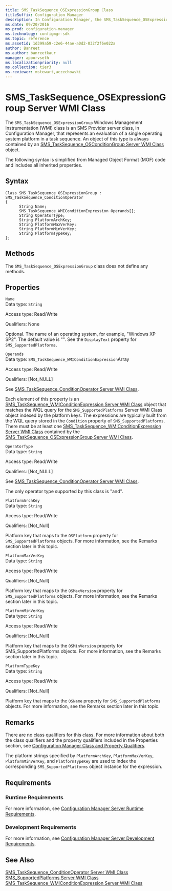 ```yaml
---
title: SMS_TaskSequence_OSExpressionGroup Class
titleSuffix: Configuration Manager
description: In Configuration Manager, the SMS_TaskSequence_OSExpressionGroup WMI class is an SMS Provider server class that represents an evaluation of a single operating system platform in a task sequence.
ms.date: 09/20/2016
ms.prod: configuration-manager
ms.technology: configmgr-sdk
ms.topic: reference
ms.assetid: 1d399a59-c2e6-44ae-a0d2-032f2f6e022a
author: Banreet
ms.author: banreetkaur
manager: apoorvseth
ms.localizationpriority: null
ms.collection: tier3
ms.reviewer: mstewart,aczechowski
---
```

# SMS_TaskSequence_OSExpressionGroup Server WMI Class
The `SMS_TaskSequence_OSExpressionGroup` Windows Management Instrumentation (WMI) class is an SMS Provider server class, in Configuration Manager, that represents an evaluation of a single operating system platform in a task sequence. An object of this type is always contained by an [SMS_TaskSequence_OSConditionGroup Server WMI Class](../../../develop/reference/osd/sms_tasksequence_osconditiongroup-server-wmi-class.md) object.  

 The following syntax is simplified from Managed Object Format (MOF) code and includes all inherited properties.  

## Syntax  

```  
Class SMS_TaskSequence_OSExpressionGroup : SMS_TaskSequence_ConditionOperator  
{  
      String Name;  
      SMS_TaskSequence_WMIConditionExpression Operands[];  
      String OperatorType;  
      String PlatformArchKey;  
      String PlatformMaxVerKey;  
      String PlatformMinVerKey;  
      String PlatformTypeKey;  
};  
```  

## Methods  
 The `SMS_TaskSequence_OSExpressionGroup` class does not define any methods.  

## Properties  
 `Name`  
 Data type: `String`  

 Access type: Read/Write  

 Qualifiers: None  

 Optional. The name of an operating system, for example, "Windows XP SP2". The default value is "". See the `DisplayText` property for `SMS_SupportedPlatforms`.  

 `Operands`  
 Data type: `SMS_TaskSequence_WMIConditionExpression`Array  

 Access type: Read/Write  

 Qualifiers: [Not_NULL]  

 See [SMS_TaskSequence_ConditionOperator Server WMI Class](../../../develop/reference/osd/sms_tasksequence_conditionoperator-server-wmi-class.md).  

 Each element of this property is an [SMS_TaskSequence_WMIConditionExpression Server WMI Class](../../../develop/reference/osd/sms_tasksequence_wmiconditionexpression-server-wmi-class.md) object that matches the WQL query for the `SMS_SupportedPlatforms` Server WMI Class object indexed by the platform keys. The expressions are typically built from the WQL query stored in the `Condition` property of `SMS_SupportedPlatforms`. There must be at least one [SMS_TaskSequence_WMIConditionExpression Server WMI Class](../../../develop/reference/osd/sms_tasksequence_wmiconditionexpression-server-wmi-class.md) contained by the [SMS_TaskSequence_OSExpressionGroup Server WMI Class](../../../develop/reference/osd/sms_tasksequence_osexpressiongroup-server-wmi-class.md).  

 `OperatorType`  
 Data type: `String`  

 Access type: Read/Write  

 Qualifiers: [Not_NULL]  

 See [SMS_TaskSequence_ConditionOperator Server WMI Class](../../../develop/reference/osd/sms_tasksequence_conditionoperator-server-wmi-class.md).  

 The only operator type supported by this class is "and".  

 `PlatformArchKey`  
 Data type: `String`  

 Access type: Read/Write  

 Qualifiers: [Not_Null]  

 Platform key that maps to the `OSPlatform` property for `SMS_SupportedPlatforms` objects. For more information, see the Remarks section later in this topic.  

 `PlatformMaxVerKey`  
 Data type: `String`  

 Access type: Read/Write  

 Qualifiers: [Not_Null]  

 Platform key that maps to the `OSMaxVersion` property for `SMS_SupportedPlatforms` objects. For more information, see the Remarks section later in this topic.  

 `PlatformMinVerKey`  
 Data type: `String`  

 Access type: Read/Write  

 Qualifiers: [Not_Null]  

 Platform key that maps to the `OSMinVersion` property for SMS_SupportedPlatforms objects. For more information, see the Remarks section later in this topic.  

 `PlatformTypeKey`  
 Data type: `String`  

 Access type: Read/Write  

 Qualifiers: [Not_Null]  

 Platform key that maps to the `OSName` property for `SMS_SupportedPlatforms` objects. For more information, see the Remarks section later in this topic.  

## Remarks  
 There are no class qualifiers for this class. For more information about both the class qualifiers and the property qualifiers included in the Properties section, see [Configuration Manager Class and Property Qualifiers](../../../develop/reference/misc/class-and-property-qualifiers.md).  

 The platform strings specified by `PlatformArchKey`, `PlatformMaxVerKey`, `PlatformMinVerKey`, and `PlatformTypeKey` are used to index the corresponding `SMS_SupportedPlatforms` object instance for the expression.  

## Requirements  

### Runtime Requirements  
 For more information, see [Configuration Manager Server Runtime Requirements](../../../develop/core/reqs/server-runtime-requirements.md).  

### Development Requirements  
 For more information, see [Configuration Manager Server Development Requirements](../../../develop/core/reqs/server-development-requirements.md).  

## See Also  
 [SMS_TaskSequence_ConditionOperator Server WMI Class](../../../develop/reference/osd/sms_tasksequence_conditionoperator-server-wmi-class.md)   
 [SMS_SupportedPlatforms Server WMI Class](../../../develop/reference/core/servers/configure/sms_supportedplatforms-server-wmi-class.md)   
 [SMS_TaskSequence_WMIConditionExpression Server WMI Class](../../../develop/reference/osd/sms_tasksequence_wmiconditionexpression-server-wmi-class.md)
